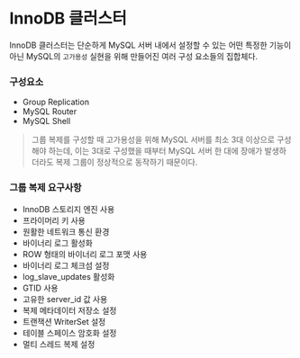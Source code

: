 # InnoDB 클러스터
InnoDB 클러스터는 단순하게 MySQL 서버 내에서 설정할 수 있는 어떤 특정한 기능이 아닌 MySQL의 `고가용성` 실현을 위해 만들어진 여러 구성 요소들의 집합체다.  

### 구성요소
 - Group Replication
 - MySQL Router
 - MySQL Shell

 > 그룹 복제를 구성할 때 고가용성을 위해 MySQL 서버를 최소 3대 이상으로 구성해야 하는데, 이는 3대로 구성했을 때부터 MySQL 서버 한 대에 장애가 발생하더라도 복제 그룹이 정상적으로 동작하기 때문이다.

 
### 그룹 복제 요구사항
 - InnoDB 스토리지 엔진 사용
 - 프라이머리 키 사용
 - 원활한 네트워크 통신 환경
 - 바이너리 로그 활성화
 - ROW 형태의 바이너리 로그 포맷 사용
 - 바이너리 로그 체크섬 설정
 - log_slave_updates 활성화
 - GTID 사용
 - 고유한 server_id 값 사용
 - 복제 메타데이터 저장소 설정
 - 트랜잭션 WriterSet 설정
 - 테이블 스페이스 암호화 설정
 - 멀티 스레드 복제 설정
